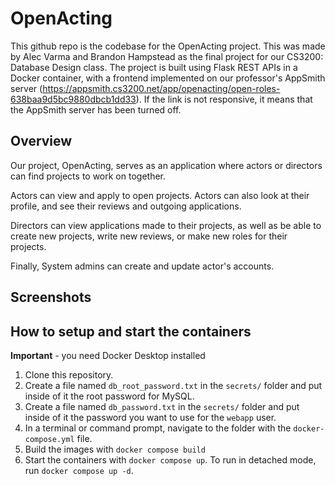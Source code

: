 # OpenActing

This github repo is the codebase for the OpenActing project. This was made by Alec Varma and Brandon Hampstead as the final project for our CS3200: Database Design class. The project is built using Flask REST APIs in a Docker container, with a frontend implemented on our professor's AppSmith server (https://appsmith.cs3200.net/app/openacting/open-roles-638baa9d5bc9880dbcb1dd33). If the link is not responsive, it means that the AppSmith server has been turned off.

## Overview

Our project, OpenActing, serves as an application where actors or directors can find projects to work on together. 

Actors can view and apply to open projects. Actors can also look at their profile, and see their reviews and outgoing applications.

Directors can view applications made to their projects, as well as be able to create new projects, write new reviews, or make new roles for their projects.

Finally, System admins can create and update actor's accounts.

## Screenshots



## How to setup and start the containers
**Important** - you need Docker Desktop installed

1. Clone this repository.  
1. Create a file named `db_root_password.txt` in the `secrets/` folder and put inside of it the root password for MySQL. 
1. Create a file named `db_password.txt` in the `secrets/` folder and put inside of it the password you want to use for the `webapp` user. 
1. In a terminal or command prompt, navigate to the folder with the `docker-compose.yml` file.  
1. Build the images with `docker compose build`
1. Start the containers with `docker compose up`.  To run in detached mode, run `docker compose up -d`. 






